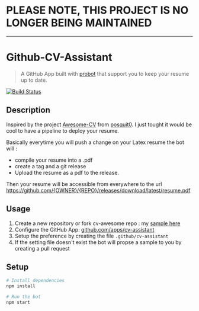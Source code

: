 # PLEASE NOTE, THIS PROJECT IS NO LONGER BEING MAINTAINED

---

# Github-CV-Assistant

> A GitHub App built with [probot](https://github.com/probot/probot) that support you to keep your resume up to date.

[![Build Status](https://travis-ci.org/olivierodo/gh-cv-assistant.svg?branch=master)](https://travis-ci.org/olivierodo/gh-cv-assistant)

## Description

Inspired by the project [Awesome-CV](https://github.com/posquit0/Awesome-CV) from [posquit0](https://github.com/posquit0).
I just tought it would be cool to have a pipeline to deploy your resume.

Basically everytime you will push a change on your Latex resume the bot will :
* compile your resume into a .pdf
* create a tag and a git release
* Upload the resume as a pdf to the release.

Then your resume will be accessible from everywhere to the url https://github.com/{OWNER}/{REPO}/releases/download/latest/resume.pdf

## Usage

1. Create a new repository or fork cv-awesome repo : my [sample here]()
2. Configure the GitHub App: [github.com/apps/cv-assistant](https://github.com/apps/cv-assistant)
3. Setup the preference by creating the file `.github/cv-assistant`
4. If the setting file doesn't exist the bot will propse a sample to you by creating a pull request


## Setup

```sh
# Install dependencies
npm install

# Run the bot
npm start
```
